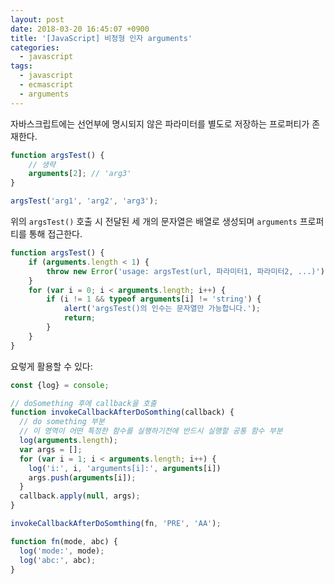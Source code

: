 ```yaml
---
layout: post
date: 2018-03-20 16:45:07 +0900
title: '[JavaScript] 비정형 인자 arguments'
categories:
  - javascript
tags:
  - javascript
  - ecmascript
  - arguments
---
```


자바스크립트에는 선언부에 명시되지 않은 파라미터를 별도로 저장하는 프로퍼티가 존재한다.

```js
function argsTest() {
    // 생략
    arguments[2]; // 'arg3'
}

argsTest('arg1', 'arg2', 'arg3');
```

위의 `argsTest()` 호출 시 전달된 세 개의 문자열은 배열로 생성되며 `arguments` 프로퍼티를 통해 접근한다.

```js
function argsTest() {
    if (arguments.length < 1) {
        throw new Error('usage: argsTest(url, 파라미터1, 파라미터2, ...)');
    }
    for (var i = 0; i < arguments.length; i++) {
        if (i != 1 && typeof arguments[i] != 'string') {
            alert('argsTest()의 인수는 문자열만 가능합니다.');
            return;
        }
    }
}
```

요렇게 활용할 수 있다:

```js
const {log} = console;

// doSomething 후에 callback을 호출
function invokeCallbackAfterDoSomthing(callback) {
  // do something 부분
  // 이 영역이 어떤 특정한 함수를 실행하기전에 반드시 실행할 공통 함수 부분
  log(arguments.length);
  var args = [];
  for (var i = 1; i < arguments.length; i++) {
    log('i:', i, 'arguments[i]:', arguments[i])
    args.push(arguments[i]);
  }
  callback.apply(null, args);
}

invokeCallbackAfterDoSomthing(fn, 'PRE', 'AA');

function fn(mode, abc) {
  log('mode:', mode);
  log('abc:', abc);
}
```
